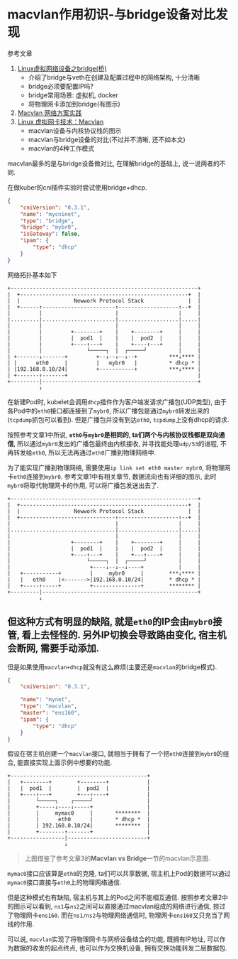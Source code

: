 # macvlan作用初识-与bridge设备对比发现

参考文章

1. [Linux虚拟网络设备之bridge(桥)](https://segmentfault.com/a/1190000009491002)
    - 介绍了bridge与veth在创建及配置过程中的网络架构, 十分清晰
    - bridge必须要配置IP吗?
    - bridge常用场景: 虚拟机, docker
    - 将物理网卡添加到bridge(有图示)
2. [Macvlan 网络方案实践](https://cloud.tencent.com/developer/article/1495218)
3. [Linux 虚拟网卡技术：Macvlan](https://cloud.tencent.com/developer/article/1495440)
    - macvlan设备与内核协议栈的图示
    - macvlan与bridge设备的对比(不过并不清晰, 还不如本文)
    - macvlan的4种工作模式

macvlan最多的是与bridge设备做对比, 在理解bridge的基础上, 说一说两者的不同.

在做kuber的cni插件实验时尝试使用bridge+dhcp.

```json
{
    "cniVersion": "0.3.1",
    "name": "mycninet",
    "type": "bridge",
    "bridge": "mybr0",
    "isGateway": false,
    "ipam": {
        "type": "dhcp"
    }
}
```

网络拓扑基本如下

```
+-----------------------------------------------------------+
|  +-----------------------------------------------------+  |
|  |                 Newwork Protocol Stack              |  |
|  +------↑-----------------------↑-------------------↑--+  |
|         |                       |                   |     |
|.........|.......................|...................|.....|
|         |                       |                   |     |
|         |         +--------+    |    +--------+     |     |
|         |         |  pod1  |    |    |  pod2  |     |     |
|         |         +----↑---+    |    +----↑---+     |     |
|         |              └─────┐  |  ┌─────┘          |     |
| +-------↓-------+         +--↓--↓--↓--+          ***↓**** |
| |      eth0     |         |   mybr0   |          * dhcp * |
| |192.168.0.10/24|         +-----------+          ***↓**** |
| +-------↑-------+                                         |
+---------|-------------------------------------------------+
          ↓
```

在新建Pod时, kubelet会调用`dhcp`插件作为客户端发请求广播包(UDP类型), 由于各Pod中的`eth0`接口都连接到了`mybr0`, 所以广播包是通过`mybr0`转发出来的(`tcpdump`抓包可以看到). 但是广播包并没有到达`eth0`, `tcpdump`上没有dhcp的请求.

按照参考文章1中所说, **`eth0`与`mybr0`是相同的, ta们两个与内核协议栈都是双向通信**, 所以通过`mybr0`发出的广播包最终由内核接收, 并寻找能处理`udp/53`的进程, 不再转发给`eth0`, 所以无法再通过`eth0`广播到物理网络中.

为了能实现广播到物理网络, 需要使用`ip link set eth0 master mybr0`, 将物理网卡`eth0`连接到`mybr0`. 参考文章1中有相关章节, 数据流向也有详细的图示, 此时`mybr0`将取代物理网卡的作用, 可以将广播包发送出去了.

```
+-----------------------------------------------------------+
|  +-----------------------------------------------------+  |
|  |                 Newwork Protocol Stack              |  |
|  +------------------------------↑-------------------↑--+  |
|                                 |                   |     |
|.................................|...................|.....|
|                                 |                   |     |
|                   +--------+    |    +--------+     |     |
|                   |  pod1  |    |    |  pod2  |     |     |
|                   +----↑---+    |    +---↑----+     |     |
|                        └─────┐  |  ┌─────┘          |     |
|                         +----↓--↓--↓----+           |     |
|   +-----------+         |     mybr0     |        ***↓**** |
|   |   eth0    |<------->|192.168.0.10/24|        * dhcp * |
|   +-----↑-----+         +---------------+        ******** |
+---------|-------------------------------------------------+
          ↓
```

但这种方式有明显的缺陷, 就是`eth0`的IP会由`mybr0`接管, 看上去怪怪的. 另外IP切换会导致路由变化, 宿主机会断网, 需要手动添加.
------

但是如果使用`macvlan+dhcp`就没有这么麻烦(主要还是`macvlan`的bridge模式).

```json
{
    "cniVersion": "0.3.1",

	"name": "mynet",
	"type": "macvlan",
	"master": "ens160",
	"ipam": {
		"type": "dhcp"
	}
}
```

假设在宿主机创建一个`macvlan`接口, 就相当于拥有了一个把`eth0`连接到`mybr0`的组合, 能直接实现上面示例中想要的功能.

```
+-------------------------------------------+
|   +--------+        +--------+            |
|   |  pod1  |        |  pod2  |            |
|   +----↑---+        +---↑----+            |
|        └─────┐    ┌─────┘                 |
|        +-----↓----↓-----+                 |
|        |     mymac0     |       ********  |
|        |      eth0      |       * dhcp *  |
|        | 192.168.0.10/24|       ********  |
|        +--------↑-------+                 |
+-----------------|-------------------------+
                  ↓                         
```

> 上图借鉴了参考文章3的**Macvlan vs Bridge**一节的macvlan示意图.

`mymac0`接口应该算是`eth0`的克隆, ta们可以共享数据, 宿主机上Pod的数据可以通过`mymac0`接口直接与`eth0`上的物理网络通信.

但是这种模式也有缺陷, 宿主机与其上的Pod之间不能相互通信. 按照参考文章2中的图示可以看到, `ns1`与`ns2`之间可以直接通过macvlan组成的网络进行通信, 掠过了物理网卡`ens160`. 而在`ns1/ns2`与物理网络通信时, 物理网卡`ens160`又只充当了网线的作用.

可以说, `macvlan`实现了将物理网卡与网桥设备结合的功能, 既拥有IP地址, 可以作为数据的收发的起点终点, 也可以作为交换机设备, 拥有交换功能转发二层数据包.

